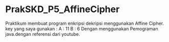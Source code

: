 # PrakSKD_P5_AffineCipher
Praktikum membuat program enkripsi dekripsi menggunakan Affine Cipher.
key yang saya gunakan :
A : 11 B : 6
Dengan menggunakan Pemograman java.dengan referensi dari youtube.
